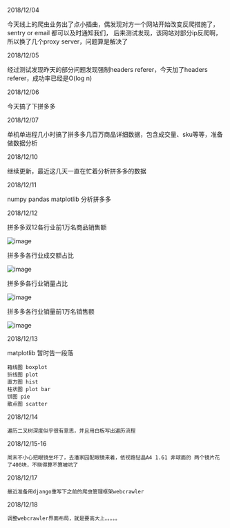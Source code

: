 2018/12/04

今天线上的爬虫业务出了点小插曲，偶发现对方一个网站开始改变反爬措施了，sentry or email 都可以及时通知我们，
后来测试发现，该网站对部分ip反爬啊，所以换了几个proxy server，问题算是解决了

2018/12/05

经过测试发现昨天的部分问题发现强制headers referer，今天加了headers referer，成功率已经是O(log n)

2018/12/06

今天搞了下拼多多

2018/12/07

单机单进程几小时搞了拼多多几百万商品详细数据，包含成交量、sku等等，准备做数据分析

2018/12/10

继续更新，最近这几天一直在忙着分析拼多多的数据

2018/12/11

numpy pandas matplotlib 分析拼多多

2018/12/12

拼多多双12各行业前1万名商品销售额

![image](https://user-images.githubusercontent.com/8281035/49863253-d9c62580-fe3a-11e8-8718-995cd1c86172.png)

拼多多各行业成交额占比

![image](https://user-images.githubusercontent.com/8281035/49863264-df237000-fe3a-11e8-8b71-d23e380b721d.png)

拼多多各行业销量占比

![image](https://user-images.githubusercontent.com/8281035/49863274-e185ca00-fe3a-11e8-822d-6f9e399569da.png)

拼多多各行业销量前1万名销售额

![image](https://user-images.githubusercontent.com/8281035/49863279-e5b1e780-fe3a-11e8-8e3c-56bbb4b85033.png)

2018/12/13

matplotlib 暂时告一段落  

    箱线图 boxplot
    折线图 plot
    直方图 hist
    柱状图 plot bar
    饼图 pie
    散点图 scatter
 
2018/12/14
 
    遍历二叉树深度似乎很有意思，并且用白板写出遍历流程

2018/12/15-16
    
    周末不小心把眼镜坐坏了，去潘家园配眼镜来着，依视路钻晶A4 1.61 非球面的 两个镜片花了400块，不晓得算不算被坑了

2018/12/17

    最近准备用django重写下之前的爬虫管理框架webcrawler
    
2018/12/18
    
    调整webcrawler界面布局，就是要高大上。。。。。
    
 

 
